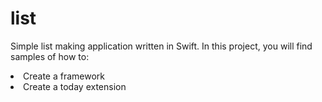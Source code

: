 # list
Simple list making application written in Swift. In this project, you will find samples of how to:
<li>Create a framework</li>
<li>Create a today extension</li>
